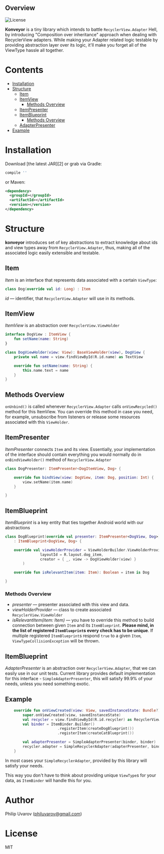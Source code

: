 ## Overview

![License](https://img.shields.io/badge/license-MIT-blue.svg)

**Konveyor** is a tiny library which intends to battle `RecyclerView.Adapter` Hell, by introducing "Composition over inheritance"
 approach when dealing with RecyclerView adapters. While making your Adapter related logic testable by
 providing abstraction layer over its logic, it'll make you forget all of the ViewType hassle all together. 

# Contents

* [Installation](#installation)
* [Structure](#structure)
  * [Item](#item)
  * [ItemView](#itemview)
     * [Methods Overview](#itemview-methods)
  * [ItemPresenter](#item-presenter)
  * [ItemBlueprint](#item-blueprint)
    * [Methods Overview](#item-blueprint-methods)
  * [AdapterPresenter](#adapter-presenter)
* [Example](#example)

# <a name="installation" />Installation

Download [the latest JAR][2] or grab via Gradle:
```groovy
compile ''
```
or Maven:
```xml
<dependency>
  <groupId></groupId>
  <artifactId></artifactId>
  <version></version>
</dependency>
```

# <a name="structure" />Structure
**konveyor** introduces set of key abstractions to extract knowledge about ids and view types away
from `RecyclerView.Adapter`, thus, making all of the associated logic easily extensible and testable.

## <a name="item" />Item
_Item_  is an interface that represents data associated with a certain `ViewType`:
```kotlin
class Dog(override val id: Long) : Item
```

_id_ — identifier, that `RecyclerView.Adapter` will use in its methods.

## <a name="itemview" />ItemView
_ItemView_  is an abstraction over `RecyclerView.ViewHolder` 

```kotlin
interface DogView : ItemView {
    fun setName(name: String)
}

class DogViewHolder(view: View): BaseViewHolder(view), DogView {
    private val name = view.findViewById(R.id.name) as TextView

    override fun setName(name: String) {
        this.name.text = name
    }
}
```

## <a name="itemview-methods" />Methods Overview
`onUnbind()` is called whenever `RecyclerView.Adapter` calls `onViewRecycled()` method for this ItemView.
 You can override this method in case you need, for example, unsubscribe from listeners or release some resources associated with this `ViewHolder`.  


## <a name="item-presenter" />ItemPresenter
_ItemPresenter_  connects `Item` and its view. Essentially, your implementation of the interface should contain everything you would normally do in `onBindViewHolder()` method of `RecyclerView.Adapter`

```kotlin
class DogPresenter: ItemPresenter<DogItemView, Dog> {

    override fun bindView(view: DogView, item: Dog, position: Int) {
        view.setName(item.name)
    }

}
```

## <a name="item-blueprint" />ItemBlueprint
_ItemBlueprint_ is a key entity that ties together Android world with our abstractions

```kotlin
class DogBlueprint(override val presenter: ItemPresenter<DogView, Dog>)
    : ItemBlueprint<DogView, Dog> {

    override val viewHolderProvider = ViewHolderBuilder.ViewHolderProvider(
                layoutId = R.layout.dog_item,
                creator = { _, view -> DogViewHolder(view) }
        )

    override fun isRelevantItem(item: Item): Boolean = item is Dog

}
```

### <a name="item-blueprint-methods" />Methods Overview

* _presenter_ — presenter associated with this view and data.
* _viewHolderProvider_ — class to create associated `RecyclerView.ViewHolder`
* _isRelevantItem(item: Item)_ — you have to override this method to build connection between given `Item` and its `ItemBlueprint`.
 **Please mind, in the list of registered `ItemBlueprint`s every check has to be unique**.
 If multiple registered `ItemBlueprint`s respond `true` to a given `Item`, `ViewTypeCollisionException` will be thrown. 


## <a name="item-blueprint" />ItemBlueprint
_AdapterPresenter_ is an abstraction over `RecyclerView.Adapter`, that we can easily use in our unit tests. 
Current library provides default implementation for this interface - `SimpleAdapterPresenter`, this will satisfy 99.9% of your needs, unless you need something exotic.


## <a name="example" />Example
```kotlin
    override fun onViewCreated(view: View, savedInstanceState: Bundle?) {
        super.onViewCreated(view, savedInstanceState)
        val recycler = view.findViewById(R.id.recycler) as RecyclerView
        val binder = ItemBinder.Builder()
                        .registerItem(createDogBlueprint())
                        .registerItem(createCatBlueprint())

        val adapterPresenter = SimpleAdapterPresenter(binder, binder)
        recycler.adapter = SimpleRecyclerAdapter(adapterPresenter, binder)
    }
```

In most cases your `SimpleRecyclerAdapter`, provided by this library will satisfy your needs.

This way you don't have to think about providing unique `ViewType`s for your data, as `ItemBinder` will handle this for you.

# Author
Philip Uvarov (philuvarov@gmail.com)

# License
MIT